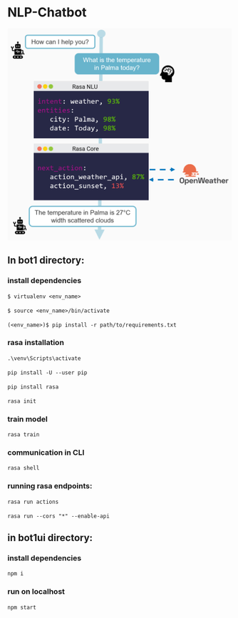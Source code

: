# NLP-Chatbot

![architecture](https://github.com/HauptschuIe/NLP-Chatbot/blob/main/Abfrage.png?raw=true "Architecture")

## In bot1 directory:

### install dependencies

    $ virtualenv <env_name>

    $ source <env_name>/bin/activate

    (<env_name>)$ pip install -r path/to/requirements.txt

### rasa installation

    .\venv\Scripts\activate

    pip install -U --user pip

    pip install rasa

    rasa init

### train model
    rasa train

### communication in CLI
    rasa shell

### running rasa endpoints:
    
    rasa run actions
    
    rasa run --cors "*" --enable-api
    
    
## in bot1ui directory:

### install dependencies
    npm i
    
### run on localhost
    npm start
